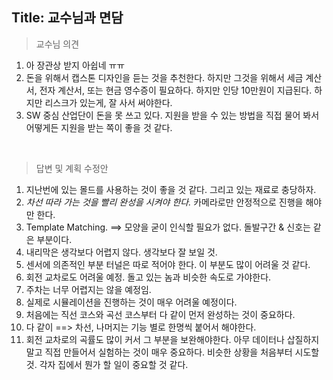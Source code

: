 ## Title: 교수님과 면담

> 교수님 의견
1. 아 장관상 받지 아쉽네 ㅠㅠ  
2. 돈을 위해서 캡스톤 디자인을 듣는 것을 추천한다. 하지만 그것을 위해서 세금 계산서, 전자 계산서, 또는 현금 영수증이 필요하다. 하지만 인당 10만원이 지급된다. 하지만 리스크가 있는게, 잘 사서 써야한다.   
3. SW 중심 산업단이 돈을 못 쓰고 있다. 지원을 받을 수 있는 방법을 직접 물어 봐서 어떻게든 지원을 받는 쪽이 좋을 것 같다.  

<br>

> 답변 및 계획 수정안 
1. 지난번에 있는 몰드를 사용하는 것이 좋을 것 같다. 그리고 있는 재료로 충당하자.  
2. *차선 따라 가는 것을 빨리 완성을 시켜야 한다.* 카메라로만 안정적으로 진행을 해야만 한다.   
3. Template Matching. ==> 모양을 굳이 인식할 필요가 없다. 돌발구간 & 신호는 같은 부분이다.   
4. 내리막은 생각보다 어렵지 않다. 생각보다 잘 보일 것.  
5. 센서에 의존적인 부분 터널은 따로 적어야 한다. 이 부분도 많이 어려울 것 같다.  
6. 회전 교차로도 어려울 예정. 돌고 있는 놈과 비슷한 속도로 가야한다.   
7. 주차는 너무 어렵지는 않을 예정임.  
8. 실제로 시뮬레이션을 진행하는 것이 매우 어려울 예정이다.   
9. 처음에는 직선 코스와 곡선 코스부터 다 같이 먼저 완성하는 것이 중요하다.  
10. 다 같이 ==> 차선, 나머지는 기능 별로 한명씩 붙어서 해야한다.  
11. 회전 교차로의 곡률도 많이 커서 그 부분을 보완해야한다. 아무 데이터나 삽질하지 말고 직접 만들어서 실험하는 것이 매우 중요하다. 비슷한 상황을 처음부터 시도할 것. 각자 집에서 뭔가 할 일이 중요할 것 같다.  